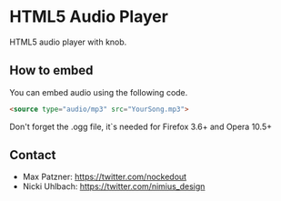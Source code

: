HTML5 Audio Player
==================

HTML5 audio player with knob.

How to embed
------------
You can embed audio using the following code.

```html
<source type="audio/mp3" src="YourSong.mp3">
```

Don't forget the .ogg file, it`s needed for Firefox 3.6+ and Opera 10.5+

Contact
-------
- Max Patzner: https://twitter.com/nockedout
- Nicki Uhlbach: https://twitter.com/nimius_design